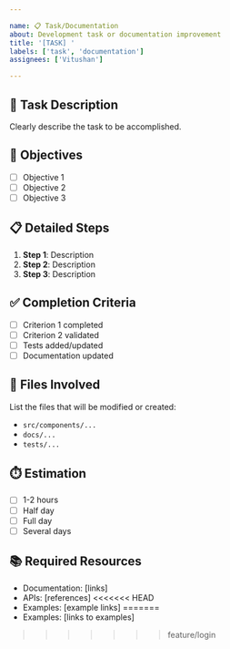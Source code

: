 ```yaml
---

name: 📋 Task/Documentation
about: Development task or documentation improvement
title: '[TASK] '
labels: ['task', 'documentation']
assignees: ['Vitushan']

---
```


## 📝 Task Description

Clearly describe the task to be accomplished.

## 🎯 Objectives

- [ ] Objective 1
- [ ] Objective 2
- [ ] Objective 3

## 📋 Detailed Steps

1. **Step 1**: Description
2. **Step 2**: Description
3. **Step 3**: Description

## ✅ Completion Criteria

- [ ] Criterion 1 completed
- [ ] Criterion 2 validated
- [ ] Tests added/updated
- [ ] Documentation updated

## 🔗 Files Involved

List the files that will be modified or created:
- `src/components/...`
- `docs/...`
- `tests/...`

## ⏱️ Estimation

- [ ] 1-2 hours
- [ ] Half day
- [ ] Full day
- [ ] Several days

## 📚 Required Resources

- Documentation: [links]
- APIs: [references]
<<<<<<< HEAD
- Examples: [example links]
=======
- Examples: [links to examples]
>>>>>>> feature/login
